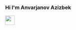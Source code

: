 ### Hi I'm Anvarjanov Azizbek
<img src="https://www.nicepng.com/png/full/68-682147_ig-icon-pink-instagram.png](https://toppng.com/uploads/preview/instagram-logo-11545512111t0928udues.png" width="30px" />
